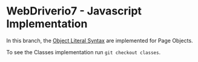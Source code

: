 # WebDriverio7 - Javascript Implementation
In this branch, the [Object Literal Syntax](https://javascript.plainenglish.io/what-is-the-object-literal-syntax-in-javascript-d6d309383106) are implemented for Page Objects.

To see the Classes implementation run `git checkout classes`.
